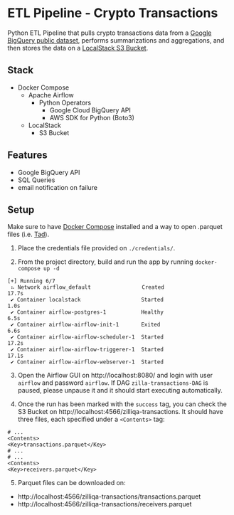 # ETL Pipeline - Crypto Transactions

Python ETL Pipeline that pulls crypto transactions data from a 
[Google BigQuery public dataset](https://console.cloud.google.com/marketplace/product/public-data-finance/crypto-zilliqa-dataset), 
performs summarizations and aggregations, and then stores the data
on a [LocalStack S3 Bucket](https://docs.localstack.cloud/user-guide/aws/s3/).

## Stack
- Docker Compose 
  - Apache Airflow
    - Python Operators
      - Google Cloud BigQuery API
      - AWS SDK for Python (Boto3)
  - LocalStack
    - S3 Bucket

## Features
- Google BigQuery API 
- SQL Queries
- email notification on failure

## Setup
Make sure to have [Docker Compose](https://docs.docker.com/compose/install/) 
installed and a way to open .parquet files (i.e. [Tad](https://www.tadviewer.com/)).

1. Place the credentials file provided on `./credentials/`.

2. From the project directory, build and run the app by running `docker-compose up -d`
```pycon
[+] Running 6/7
 ⠦ Network airflow_default                Created                                                                                                                17.7s 
 ✔ Container localstack                   Started                                                                                                                 1.0s 
 ✔ Container airflow-postgres-1           Healthy                                                                                                                 6.5s 
 ✔ Container airflow-airflow-init-1       Exited                                                                                                                  6.6s 
 ✔ Container airflow-airflow-scheduler-1  Started                                                                                                                17.2s 
 ✔ Container airflow-airflow-triggerer-1  Started                                                                                                                17.1s 
 ✔ Container airflow-airflow-webserver-1  Started  
```

3. Open the Airflow GUI on http://localhost:8080/ and login
with user `airflow` and password `airflow`. If DAG `zilla-transactions-DAG`
is paused, please unpause it and it should start executing automatically.

4. Once the run has been marked with the `success` tag, you can check the 
S3 Bucket on http://localhost:4566/zilliqa-transactions. It should have three
files, each specified under a `<Contents>` tag:
```pycon
# ...
<Contents>
<Key>transactions.parquet</Key>
# ...
# ...
<Contents>
<Key>receivers.parquet</Key>
```

5. Parquet files can be downloaded on:
- http://localhost:4566/zilliqa-transactions/transactions.parquet
- http://localhost:4566/zilliqa-transactions/receivers.parquet
